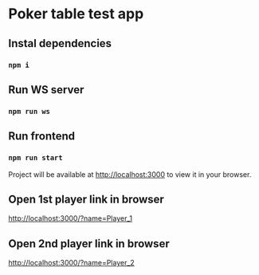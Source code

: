 # Poker table test app

## Instal dependencies

### `npm i`

## Run WS server

### `npm run ws`

## Run frontend

### `npm run start`


Project will be available at [http://localhost:3000](http://localhost:3000) to view it in your browser.

## Open 1st player link in browser

[http://localhost:3000/?name=Player_1](http://localhost:3000/?name=Player_1)

## Open 2nd player link in browser

[http://localhost:3000/?name=Player_2](http://localhost:3000/?name=Player_2)
